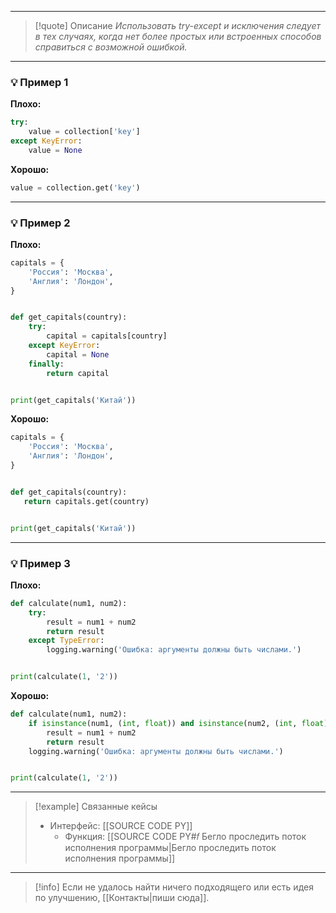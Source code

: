 ***

>[!quote] Описание
_Использовать try-except и исключения следует в тех случаях, когда нет более простых или встроенных способов справиться с возможной ошибкой._

***
### 💡 Пример 1


**Плохо:**
```python
try:
	value = collection['key']
except KeyError:
	value = None
```

**Хорошо:**
```python
value = collection.get('key')
```

***
### 💡 Пример 2


**Плохо:**
```python
capitals = {
	'Россия': 'Москва',
	'Англия': 'Лондон',
}


def get_capitals(country):
	try:
		capital = capitals[country]
	except KeyError:
		capital = None
	finally:
		return capital


print(get_capitals('Китай'))
```

**Хорошо:**
```python
capitals = {
	'Россия': 'Москва',
	'Англия': 'Лондон',
}


def get_capitals(country):
   return capitals.get(country)


print(get_capitals('Китай'))
```

***
### 💡 Пример 3


**Плохо:**
```python
def calculate(num1, num2):
	try:
		result = num1 + num2
		return result
	except TypeError:
		logging.warning('Ошибка: аргументы должны быть числами.')


print(calculate(1, '2'))
```

**Хорошо:**
```python
def calculate(num1, num2):
	if isinstance(num1, (int, float)) and isinstance(num2, (int, float)):
		result = num1 + num2
		return result
	logging.warning('Ошибка: аргументы должны быть числами.')


print(calculate(1, '2'))
```

***

> [!example] Связанные кейсы
> - Интерфейс: [[SOURCE CODE PY]]
>   - Функция: [[SOURCE CODE PY#𝑓 Бегло проследить поток исполнения программы|Бегло проследить поток исполнения программы]]

***

> [!info]
> Если не удалось найти ничего подходящего или есть идея по улучшению, [[Контакты|пиши сюда]].
